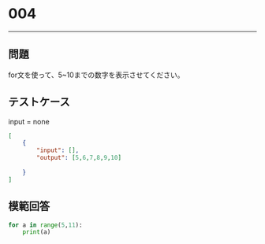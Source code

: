 # 004

---
## 問題

for文を使って、5~10までの数字を表示させてください。

## テストケース
input = none
```json
[
	{
		"input": [],
		"output": [5,6,7,8,9,10]
		　　　　　　
  	}
]
```

## 模範回答
```python
for a in range(5,11):
	print(a)
```